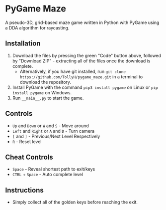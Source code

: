 # PyGame Maze

A pseudo-3D, grid-based maze game written in Python with PyGame using a DDA
algorithm for raycasting.

## Installation

1. Download the files by pressing the green "Code" button above, followed by "Download ZIP" - extracting all of the files once the download is complete.
   - Alternatively, if you have git installed, run `git clone https://github.com/TollyH/pygame_maze.git` in a terminal to download the repository.
2. Install PyGame with the command `pip3 install pygame` on Linux or `pip install pygame` on Windows.
3. Run `__main__.py` to start the game.

## Controls

- `Up` and `Down` or `W` and `S` - Move around
- `Left` and `Right` or `A` and `D` - Turn camera
- `[` and `]` - Previous/Next Level Respectively
- `R` - Reset level

## Cheat Controls

- `Space` - Reveal shortest path to exit/keys
- `CTRL` + `Space` - Auto complete level

## Instructions

- Simply collect all of the golden keys before reaching the exit.
